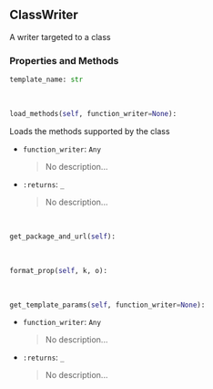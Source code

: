 ## <a id="Peeves.Peeves.Doc.Writers.ClassWriter">ClassWriter</a>
A writer targeted to a class



### Properties and Methods
```python
template_name: str
```
<a id="Peeves.Peeves.Doc.Writers.ClassWriter.load_methods" class="docs-object-method">&nbsp;</a>
```python
load_methods(self, function_writer=None): 
```
Loads the methods supported by the class
- `function_writer`: `Any`
    >No description...
- `:returns`: `_`
    >No description...

<a id="Peeves.Peeves.Doc.Writers.ClassWriter.get_package_and_url" class="docs-object-method">&nbsp;</a>
```python
get_package_and_url(self): 
```

<a id="Peeves.Peeves.Doc.Writers.ClassWriter.format_prop" class="docs-object-method">&nbsp;</a>
```python
format_prop(self, k, o): 
```

<a id="Peeves.Peeves.Doc.Writers.ClassWriter.get_template_params" class="docs-object-method">&nbsp;</a>
```python
get_template_params(self, function_writer=None): 
```

- `function_writer`: `Any`
    >No description...
- `:returns`: `_`
    >No description...



